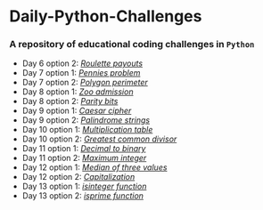 # **Daily-Python-Challenges**

### A repository of educational coding challenges in `Python`

- Day 6 option 2:   [_Roulette payouts_](https://github.com/malvina-s/Daily-Python-Challenges/blob/main/Day%206_option2)
- Day 7 option 1:   [_Pennies problem_](https://github.com/malvina-s/Daily-Python-Challenges/blob/main/Day%207_option1)
- Day 7 option 2:   [_Polygon perimeter_](https://github.com/malvina-s/Daily-Python-Challenges/blob/main/Day%207_option2)
- Day 8 option 1:   [_Zoo admission_](https://github.com/malvina-s/Daily-Python-Challenges/blob/main/Day%208_option1)
- Day 8 option 2:   [_Parity bits_](https://github.com/malvina-s/Daily-Python-Challenges/blob/main/Day%208_option2)
- Day 9 option 1:   [_Caesar cipher_](https://github.com/malvina-s/Daily-Python-Challenges/blob/main/Day%209_option1)
- Day 9 option 2:   [_Palindrome strings_](https://github.com/malvina-s/Daily-Python-Challenges/blob/main/Day%209_option2)
- Day 10 option 1:  [_Multiplication table_](https://github.com/malvina-s/Daily-Python-Challenges/blob/main/Day%2010_option1)
- Day 10 option 2:  [_Greatest common divisor_](https://github.com/malvina-s/Daily-Python-Challenges/blob/main/Day%2010_option2)
- Day 11 option 1:  [_Decimal to binary_](https://github.com/malvina-s/Daily-Python-Challenges/blob/main/Day%2011_option1)
- Day 11 option 2:  [_Maximum integer_](https://github.com/malvina-s/Daily-Python-Challenges/blob/main/Day%2011_option2)
- Day 12 option 1:  [_Median of three values_](https://github.com/malvina-s/Daily-Python-Challenges/blob/main/Day%2012_option1)
- Day 12 option 2:  [_Capitalization_](https://github.com/malvina-s/Daily-Python-Challenges/blob/main/Day%2012_option2)
- Day 13 option 1:  [_isinteger function_](https://github.com/malvina-s/Daily-Python-Challenges/blob/main/Day%2013_option1)
- Day 13 option 2:  [_isprime function_](https://github.com/malvina-s/Daily-Python-Challenges/blob/main/Day%2013_option2)
